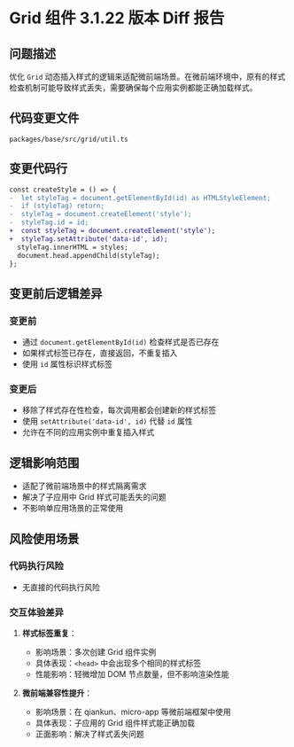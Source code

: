 # Grid 组件 3.1.22 版本 Diff 报告

## 问题描述

优化 `Grid` 动态插入样式的逻辑来适配微前端场景。在微前端环境中，原有的样式检查机制可能导致样式丢失，需要确保每个应用实例都能正确加载样式。

## 代码变更文件

`packages/base/src/grid/util.ts`

## 变更代码行

```diff
const createStyle = () => {
-  let styleTag = document.getElementById(id) as HTMLStyleElement;
-  if (styleTag) return;
-  styleTag = document.createElement('style');
-  styleTag.id = id;
+  const styleTag = document.createElement('style');
+  styleTag.setAttribute('data-id', id);
  styleTag.innerHTML = styles;
  document.head.appendChild(styleTag);
};
```

## 变更前后逻辑差异

### 变更前
- 通过 `document.getElementById(id)` 检查样式是否已存在
- 如果样式标签已存在，直接返回，不重复插入
- 使用 `id` 属性标识样式标签

### 变更后
- 移除了样式存在性检查，每次调用都会创建新的样式标签
- 使用 `setAttribute('data-id', id)` 代替 `id` 属性
- 允许在不同的应用实例中重复插入样式

## 逻辑影响范围
- 适配了微前端场景中的样式隔离需求
- 解决了子应用中 Grid 样式可能丢失的问题
- 不影响单应用场景的正常使用

## 风险使用场景

### 代码执行风险
- 无直接的代码执行风险

### 交互体验差异
1. **样式标签重复**：
   - 影响场景：多次创建 Grid 组件实例
   - 具体表现：`<head>` 中会出现多个相同的样式标签
   - 性能影响：轻微增加 DOM 节点数量，但不影响渲染性能

2. **微前端兼容性提升**：
   - 影响场景：在 qiankun、micro-app 等微前端框架中使用
   - 具体表现：子应用的 Grid 组件样式能正确加载
   - 正面影响：解决了样式丢失问题